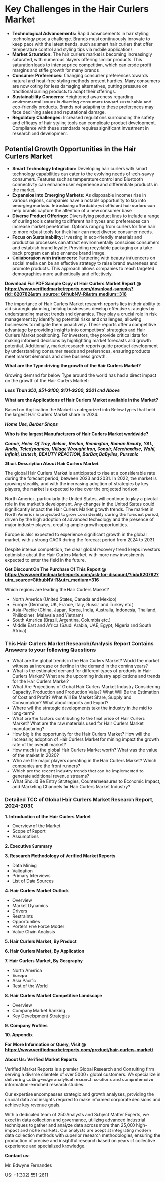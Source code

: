 <p class="">    <h1>Key Challenges in the Hair Curlers Market</h1>    <ul>        <li>            <strong>Technological Advancements:</strong> Rapid advancements in hair styling technology pose a challenge. Brands must continuously innovate to keep pace with the latest trends, such as smart hair curlers that offer temperature control and styling tips via mobile applications.        </li>        <li>            <strong>Market Saturation:</strong> The hair curlers market is becoming increasingly saturated, with numerous players offering similar products. This saturation leads to intense price competition, which can erode profit margins and stifle growth for many brands.        </li>        <li>            <strong>Consumer Preferences:</strong> Changing consumer preferences towards natural and heat-free styling methods present hurdles. Many consumers are now opting for less damaging alternatives, putting pressure on traditional curling products to adapt their offerings.        </li>        <li>            <strong>Sustainability Concerns:</strong> Heightened awareness regarding environmental issues is directing consumers toward sustainable and eco-friendly products. Brands not adapting to these preferences may face declining sales and reputational damage.        </li>        <li>            <strong>Regulatory Challenges:</strong> Increased regulations surrounding the safety and efficacy of hair styling tools can complicate product development. Compliance with these standards requires significant investment in research and development.        </li>    </ul>        <h2>Potential Growth Opportunities in the Hair Curlers Market</h1>    <ul>        <li>            <strong>Smart Technology Integration:</strong> Developing hair curlers with smart technology capabilities can cater to the evolving needs of tech-savvy consumers. Features such as temperature control and Bluetooth connectivity can enhance user experience and differentiate products in the market.        </li>        <li>            <strong>Expansion into Emerging Markets:</strong> As disposable incomes rise in various regions, companies have a notable opportunity to tap into emerging markets. Introducing affordable yet efficient hair curlers can help brands capture the attention of a new consumer base.        </li>        <li>            <strong>Diverse Product Offerings:</strong> Diversifying product lines to include a range of curling tools catering to different hair types and preferences can increase market penetration. Options ranging from curlers for fine hair to more robust tools for thick hair can meet diverse consumer needs.        </li>        <li>            <strong>Focus on Sustainability:</strong> Investing in eco-friendly materials and production processes can attract environmentally conscious consumers and establish brand loyalty. Providing recyclable packaging or a take-back program can also enhance brand image.        </li>        <li>            <strong>Collaboration with Influencers:</strong> Partnering with beauty influencers on social media can be an effective strategy to raise brand awareness and promote products. This approach allows companies to reach targeted demographics more authentically and effectively.        </li>    </ul></p><p class=""><strong>Download Full PDF Sample Copy of Hair Curlers Market Report @ <a href="https://www.verifiedmarketreports.com/download-sample/?rid=620782&utm_source=GithubNV-R&utm_medium=316" target="_blank">https://www.verifiedmarketreports.com/download-sample/?rid=620782&utm_source=GithubNV-R&utm_medium=316</a></strong></p><p>The importance of&nbsp;Hair Curlers Market research reports lies in their ability to aid strategic planning, helping businesses develop effective strategies by understanding market trends and dynamics. They play a crucial role in risk management by identifying potential risks and challenges, allowing businesses to mitigate them proactively. These reports offer a competitive advantage by providing insights into competitors' strategies and Hair Curlers Market positioning. For investors, they provide critical data for making informed decisions by highlighting market forecasts and growth potential. Additionally, market research reports guide product development by understanding consumer needs and preferences, ensuring products meet market demands and drive business growth.</p><p><strong>What are the&nbsp;Type driving the growth of the Hair Curlers Market?</strong></p><p id="" class="">Growing demand for below Type around the world has had a direct impact on the growth of the Hair Curlers Market:</p><p class=""><em><strong>Less Than $50, $51-$100, $101-$200, $201 and Above</strong></em></p><p class=""><strong>What are the&nbsp;Applications&nbsp;of Hair Curlers Market available in the Market?</strong></p><p id="" class="">Based on Application the Market is categorized into Below types that held the largest Hair Curlers Market share In 2024.</p><p class=""><em><strong>Home Use, Barber Shops</strong></em></p><p class=""><strong>Who is the largest Manufacturers of Hair Curlers Market worldwide?</strong></p><p><em><strong>Conair, Helen Of Troy, Belson, Revlon, Remington, Roman Beauty, YAL, Andis, Teledynamics, Village Wrought Iron, Conair, Merchandise, Wahl, Infiniti, Izutech, BEAUTY REACTION, BarBar, BaByliss, Pursonic</strong></em></p><p id="" class=""><strong>Short Description About Hair Curlers Market:</strong></p><p>The global Hair Curlers Market is anticipated to rise at a considerable rate during the forecast period, between 2023 and 2031. In 2022, the market is growing steadily, and with the increasing adoption of strategies by key players, the market is expected to rise over the projected horizon.</p><p>North America, particularly the United States, will continue to play a pivotal role in the market's development. Any changes in the United States could significantly impact the Hair Curlers Market growth trends. The market in North America is projected to grow considerably during the forecast period, driven by the high adoption of advanced technology and the presence of major industry players, creating ample growth opportunities.</p><p>Europe is also expected to experience significant growth in the global market, with a strong CAGR during the forecast period from 2024 to 2031.</p><p>Despite intense competition, the clear global recovery trend keeps investors optimistic about the Hair Curlers Market, with more new investments expected to enter the field in the future.</p><p id="" class=""><strong>Get Discount On The Purchase Of This Report @ <a href="https://www.verifiedmarketreports.com/ask-for-discount/?rid=620782?utm_source=GithubNV-R&utm_medium=316" target="_blank">https://www.verifiedmarketreports.com/ask-for-discount/?rid=620782?utm_source=GithubNV-R&utm_medium=316</a></strong></p><p class="">Which regions are leading the Hair Curlers Market?</p><ul><li>North America (United States, Canada and Mexico)</li><li>Europe (Germany, UK, France, Italy, Russia and Turkey etc.)</li><li>Asia-Pacific (China, Japan, Korea, India, Australia, Indonesia, Thailand, Philippines, Malaysia and Vietnam)</li><li>South America (Brazil, Argentina, Columbia etc.)</li><li>Middle East and Africa (Saudi Arabia, UAE, Egypt, Nigeria and South Africa)</li></ul><h3 id="" class="">This Hair Curlers Market Research/Analysis Report Contains Answers to your following Questions</h3><ul><li>What are the global trends in the Hair Curlers Market? Would the market witness an increase or decline in the demand in the coming years?</li><li>What is the estimated demand for different types of products in Hair Curlers Market? What are the upcoming industry applications and trends for the Hair Curlers Market?</li><li>What Are Projections of Global Hair Curlers Market Industry Considering Capacity, Production and Production Value? What Will Be the Estimation of Cost and Profit? What Will Be Market Share, Supply and Consumption? What about imports and Export?</li><li>Where will the strategic developments take the industry in the mid to long-term?</li><li>What are the factors contributing to the final price of Hair Curlers Market? What are the raw materials used for Hair Curlers Market manufacturing?</li><li>How big is the opportunity for the Hair Curlers Market? How will the increasing adoption of Hair Curlers Market for mining impact the growth rate of the overall market?</li><li>How much is the global Hair Curlers Market worth? What was the value of the market In 2020?</li><li>Who are the major players operating in the Hair Curlers Market? Which companies are the front runners?</li><li>Which are the recent industry trends that can be implemented to generate additional revenue streams?</li><li>What Should Be Entry Strategies, Countermeasures to Economic Impact, and Marketing Channels for Hair Curlers Market Industry?</li></ul><h3 id="" class="">Detailed TOC of Global Hair Curlers Market Research Report, 2024-2030</h3><p id="" class=""><strong>1. Introduction of the Hair Curlers Market</strong></p><ul><li>Overview of the Market</li><li>Scope of Report</li><li>Assumptions</li></ul><p id="" class=""><strong>2. Executive Summary</strong></p><p id="" class=""><strong>3. Research Methodology of Verified Market Reports</strong></p><ul><li>Data Mining</li><li>Validation</li><li>Primary Interviews</li><li>List of Data Sources</li></ul><p id="" class=""><strong>4. Hair Curlers Market Outlook</strong></p><ul><li>Overview</li><li>Market Dynamics</li><li>Drivers</li><li>Restraints</li><li>Opportunities</li><li>Porters Five Force Model</li><li>Value Chain Analysis</li></ul><p id="" class=""><strong>5. Hair Curlers Market, By Product</strong></p><p id="" class=""><strong>6. Hair Curlers Market, By Application</strong></p><p id="" class=""><strong>7. Hair Curlers Market, By Geography</strong></p><ul><li>North America</li><li>Europe</li><li>Asia Pacific</li><li>Rest of the World</li></ul><p id="" class=""><strong>8. Hair Curlers Market Competitive Landscape</strong></p><ul><li>Overview</li><li>Company Market Ranking</li><li>Key Development Strategies</li></ul><p id="" class=""><strong>9. Company Profiles</strong></p><p id="" class=""><strong>10. Appendix</strong></p><p id="" class=""><strong>For More Information or Query, Visit @ <a href="https://www.verifiedmarketreports.com/product/hair-curlers-market/" target="_blank">https://www.verifiedmarketreports.com/product/hair-curlers-market/</a></strong></p><p id="" class=""><strong>About Us: Verified Market Reports</strong></p><p id="" class="">Verified Market Reports is a premier Global Research and Consulting firm serving a diverse clientele of over 5000+ global customers. We specialize in delivering cutting-edge analytical research solutions and comprehensive information-enriched research studies.</p><p id="" class="">Our expertise encompasses strategic and growth analyses, providing the crucial data and insights required to make informed corporate decisions and achieve key revenue goals.</p><p id="" class="">With a dedicated team of 250 Analysts and Subject Matter Experts, we excel in data collection and governance, utilizing advanced industrial techniques to gather and analyze data across more than 25,000 high-impact and niche markets. Our analysts are adept at integrating modern data collection methods with superior research methodologies, ensuring the production of precise and insightful research based on years of collective experience and specialized knowledge.</p><p id="" class=""><strong>Contact us:</strong></p><p id="" class="">Mr. Edwyne Fernandes</p><p id="" class="">US: +1(302) 551-2611</p>